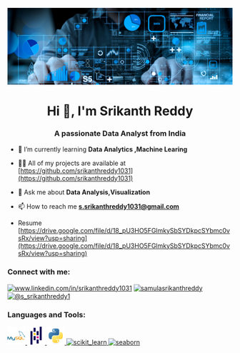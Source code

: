 ![logo](https://github.com/srikanthreddy1031/srikanthreddy1031/blob/main/1720261532694.png)
<h1 align="center">Hi 👋, I'm Srikanth Reddy</h1>
<h3 align="center">A passionate Data Analyst from India</h3>

- 🌱 I’m currently learning **Data Analytics ,Machine Learing**

- 👨‍💻 All of my projects are available at [https://github.com/srikanthreddy1031](https://github.com/srikanthreddy1031)

- 💬 Ask me about **Data Analysis,Visualization**

- 📫 How to reach me **s.srikanthreddy1031@gmail.com**

- Resume [https://drive.google.com/file/d/18_pU3HO5FGlmkySbSYDkpcSYbmc0vsRx/view?usp=sharing](https://drive.google.com/file/d/18_pU3HO5FGlmkySbSYDkpcSYbmc0vsRx/view?usp=sharing)

<h3 align="left">Connect with me:</h3>
<p align="left">
<a href="https://linkedin.com/in/srikanthreddy1031" target="blank"><img align="center" src="https://raw.githubusercontent.com/rahuldkjain/github-profile-readme-generator/master/src/images/icons/Social/linked-in-alt.svg" alt="www.linkedin.com/in/srikanthreddy1031" height="30" width="40" /></a>
<a href="https://kaggle.com/samulasrikanthreddy" target="blank"><img align="center" src="https://raw.githubusercontent.com/rahuldkjain/github-profile-readme-generator/master/src/images/icons/Social/kaggle.svg" alt="samulasrikanthreddy" height="30" width="40" /></a>
<a href="https://www.hackerrank.com/s_srikanthreddy1" target="blank"><img align="center" src="https://raw.githubusercontent.com/rahuldkjain/github-profile-readme-generator/master/src/images/icons/Social/hackerrank.svg" alt="@s_srikanthreddy1" height="30" width="40" /></a>
</p>

<h3 align="left">Languages and Tools:</h3>
<p align="left"> <a href="https://www.mysql.com/" target="_blank" rel="noreferrer"> <img src="https://raw.githubusercontent.com/devicons/devicon/master/icons/mysql/mysql-original-wordmark.svg" alt="mysql" width="40" height="40"/> </a> <a href="https://pandas.pydata.org/" target="_blank" rel="noreferrer"> <img src="https://raw.githubusercontent.com/devicons/devicon/2ae2a900d2f041da66e950e4d48052658d850630/icons/pandas/pandas-original.svg" alt="pandas" width="40" height="40"/> </a> <a href="https://www.python.org" target="_blank" rel="noreferrer"> <img src="https://raw.githubusercontent.com/devicons/devicon/master/icons/python/python-original.svg" alt="python" width="40" height="40"/> </a> <a href="https://scikit-learn.org/" target="_blank" rel="noreferrer"> <img src="https://upload.wikimedia.org/wikipedia/commons/0/05/Scikit_learn_logo_small.svg" alt="scikit_learn" width="40" height="40"/> </a> <a href="https://seaborn.pydata.org/" target="_blank" rel="noreferrer"> <img src="https://seaborn.pydata.org/_images/logo-mark-lightbg.svg" alt="seaborn" width="40" height="40"/> </a> </p>

